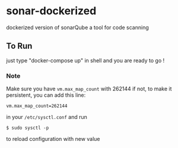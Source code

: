 # sonar-dockerized

dockerized version of sonarQube a tool for code scanning 

## To Run

just type "docker-compose up" in shell and you are ready to go !

### Note

Make sure you have ``` vm.max_map_count ``` with 262144 if not, to make it persistent, you can add this line:

```vm.max_map_count=262144```

in your ``` /etc/sysctl.conf ``` and run

```$ sudo sysctl -p```

to reload configuration with new value
